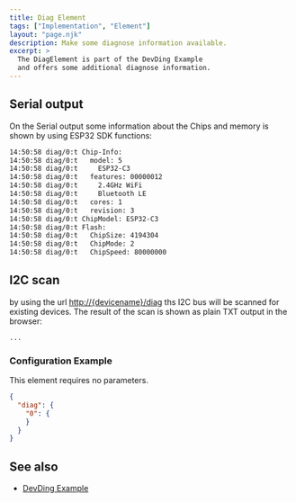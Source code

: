 ```yaml
---
title: Diag Element
tags: ["Implementation", "Element"]
layout: "page.njk"
description: Make some diagnose information available.
excerpt: >
  The DiagElement is part of the DevDing Example 
  and offers some additional diagnose information.
---
```


## Serial output

On the Serial output some information about the Chips and memory is shown by using ESP32 SDK functions:

``` txt
14:50:58 diag/0:t Chip-Info:
14:50:58 diag/0:t   model: 5
14:50:58 diag/0:t     ESP32-C3
14:50:58 diag/0:t   features: 00000012
14:50:58 diag/0:t     2.4GHz WiFi
14:50:58 diag/0:t     Bluetooth LE
14:50:58 diag/0:t   cores: 1
14:50:58 diag/0:t   revision: 3
14:50:58 diag/0:t ChipModel: ESP32-C3
14:50:58 diag/0:t Flash:
14:50:58 diag/0:t   ChipSize: 4194304
14:50:58 diag/0:t   ChipMode: 2
14:50:58 diag/0:t   ChipSpeed: 80000000
```


## I2C scan

by using the url <http://{devicename}/diag> ths I2C bus will be scanned for existing devices.
The result of the scan is shown as plain TXT output in the browser:

<!-- TODO: -->
``` txt
...
```

<!-- 
## rtcmem

TODO:
-->


### Configuration Example

This element requires no parameters.

``` json
{
  "diag": {
    "0": {
    }
  }
}
```

## See also

* [DevDing Example](/examples/devding.md)
